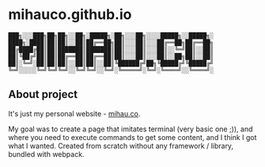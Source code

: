 # mihauco.github.io

```
███╗░░░███╗██╗██╗░░██╗░█████╗░██╗░░░██╗░░░░█████╗░░█████╗░
████╗░████║██║██║░░██║██╔══██╗██║░░░██║░░░██╔══██╗██╔══██╗
██╔████╔██║██║███████║███████║██║░░░██║░░░██║░░╚═╝██║░░██║
██║╚██╔╝██║██║██╔══██║██╔══██║██║░░░██║░░░██║░░██╗██║░░██║
██║░╚═╝░██║██║██║░░██║██║░░██║╚██████╔╝██╗╚█████╔╝╚█████╔╝
╚═╝░░░░░╚═╝╚═╝╚═╝░░╚═╝╚═╝░░╚═╝░╚═════╝░╚═╝░╚════╝░░╚════╝░
```

## About project

It's just my personal website - [mihau.co](http://mihau.co).

My goal was to create a page that imitates terminal (very basic one ;)), and where you need to execute commands to get some content, and I think I got what I wanted. Created from scratch without any framework / library, bundled with webpack.

